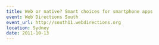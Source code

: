 ```yaml
---
title: Web or native? Smart choices for smartphone apps
event: Web Directions South
event_url: http://south11.webdirections.org
location: Sydney
date: 2011-10-13
---
```

